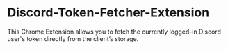 # Discord-Token-Fetcher-Extension
This Chrome Extension allows you to fetch the currently logged-in Discord user's token directly from the client’s storage.
